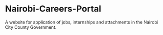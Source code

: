 # Nairobi-Careers-Portal
A website for application of jobs, internships and attachments in the Nairobi City County Government.
